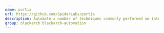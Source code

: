 ```yaml
---
name: portia
url: https://github.com/SpiderLabs/portia
description: Automate a number of techniques commonly performed on internal network penetration tests after a low privileged account has been compromised.
group: blackarch blackarch-automation
---
```


